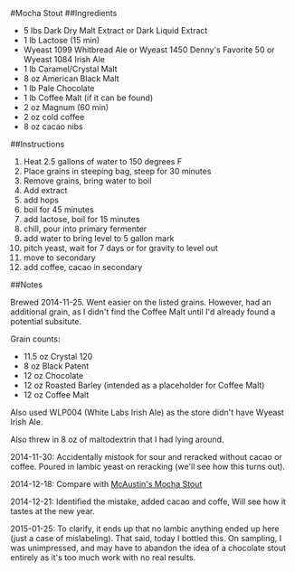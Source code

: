 #Mocha Stout
##Ingredients

* 5 lbs Dark Dry Malt Extract or Dark Liquid Extract
* 1 lb Lactose (15 min)
* Wyeast 1099 Whitbread Ale or Wyeast 1450 Denny's Favorite 50 or Wyeast 1084 Irish Ale
* 1 lb Caramel/Crystal Malt
* 8 oz American Black Malt
* 1 lb Pale Chocolate
* 1 lb Coffee Malt (if it can be found)
* 2 oz Magnum (60 min)
* 2 oz cold coffee
* 8 oz cacao nibs

##Instructions

1. Heat 2.5 gallons of water to 150 degrees F
2. Place grains in steeping bag, steep for 30 minutes
3. Remove grains, bring water to boil
4. Add extract
5. add hops
6. boil for 45 minutes
7. add lactose, boil for 15 minutes
9. chill, pour into primary fermenter
10. add water to bring level to 5 gallon mark
11. pitch yeast, wait for 7 days or for gravity to level out
12. move to secondary
13. add coffee, cacao in secondary

##Notes

Brewed 2014-11-25. Went easier on the listed grains. However, had an additional grain, as I didn't find the Coffee Malt until I'd already found a potential subsitute.

Grain counts:

* 11.5 oz Crystal 120
* 8 oz Black Patent
* 12 oz Chocolate
* 12 oz Roasted Barley (intended as a placeholder for Coffee Malt)
* 12 oz Coffee Malt

Also used WLP004 (White Labs Irish Ale) as the store didn't have Wyeast Irish Ale.

Also threw in 8 oz of maltodextrin that I had lying around.

2014-11-30: Accidentally mistook for sour and reracked without cacao or coffee. Poured in lambic yeast on reracking (we'll see how this turns out).

2014-12-18: Compare with [McAustin's Mocha Stout](www.homebrewtalk.com/f68/mcaustins-mocha-stout-w-cold-brewed-coffee-27958/)

2014-12-21: Identified the mistake, added cacao and coffe, Will see how it tastes at the new year.

2015-01-25: To clarify, it ends up that no lambic anything ended up here (just a case of mislabeling). That said, today I bottled this. On sampling, I was unimpressed, and may have to abandon the idea of a chocolate stout entirely as it's too much work with no real results.
